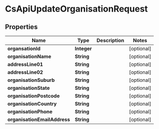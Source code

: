 
# CsApiUpdateOrganisationRequest

## Properties
Name | Type | Description | Notes
------------ | ------------- | ------------- | -------------
**organsationId** | **Integer** |  |  [optional]
**organisationName** | **String** |  |  [optional]
**addressLine01** | **String** |  |  [optional]
**addressLine02** | **String** |  |  [optional]
**organisationSuburb** | **String** |  |  [optional]
**organisationState** | **String** |  |  [optional]
**organisationPostcode** | **String** |  |  [optional]
**organisationCountry** | **String** |  |  [optional]
**organisationPhone** | **String** |  |  [optional]
**organisationEmailAddress** | **String** |  |  [optional]




